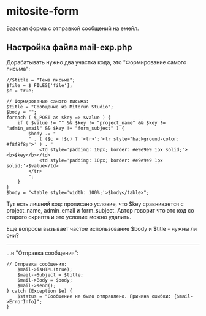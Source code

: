 # mitosite-form
Базовая форма с отправкой сообщений на емейл.

## Настройка файла mail-exp.php

Дорабатывать нужно два участка кода, это "Формирование самого письма":
```
//$title = "Тема письма";
$file = $_FILES['file'];
$c = true;

// Формирование самого письма:
$title = "Сообщение из Mitorun Studio";
$body = "";
foreach ( $_POST as $key => $value ) {
	if ( $value != "" && $key != "project_name" && $key != "admin_email" && $key != "form_subject" ) {
		$body .= "
		" . ( ($c = !$c) ? '<tr>':'<tr style="background-color: #f8f8f8;">' ) . "
			<td style='padding: 10px; border: #e9e9e9 1px solid;'><b>$key</b></td>
			<td style='padding: 10px; border: #e9e9e9 1px solid;'>$value</td>
		</tr>
		";
	}
}
$body = "<table style='width: 100%;'>$body</table>";
```
Тут есть лишний код: прописано условие, что $key сравнивается с project_name, admin_email и form_subject. Автор говорит что это код со старого скрипта и это условие можно удалить.

Еще вопросы вызывает частое использование $body и $title - нужны ли они?

____
...и "Отправка сообщения":
```
// Отправка сообщения:
	$mail->isHTML(true);
	$mail->Subject = $title;
	$mail->Body = $body;
	$mail->send();
} catch (Exception $e) {
	$status = "Сообщение не было отправлено. Причина ошибки: {$mail->ErrorInfo}";
}
```
